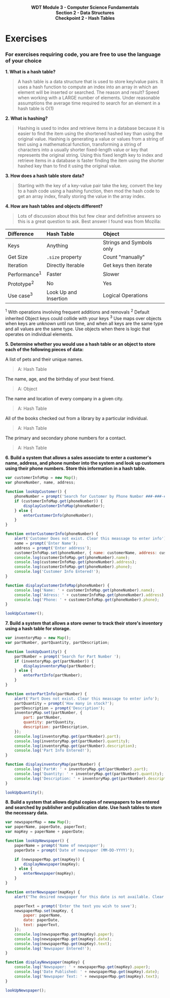 <p style="text-align: center; font-weight:bold">WDT Module 3 - Computer Science Fundamentals<br>Section 2 - Data Structures<br>Checkpoint 2 - Hash Tables</p>

# Exercises

### For exercises requiring code, you are free to use the language of your choice

**1. What is a hash table?**

> A hash table is a data structure that is used to store key/value pairs. It uses a hash function to compute an index into an array in which an element will be inserted or searched. The reason and result? Speed when working with a LARGE number of elements. Under reasonable assumptions the average time required to search for an element in a hash table is O(1)

**2. What is hashing?**
> Hashing is used to index and retrieve items in a database because it is easier to find the item using the shortened hashed key than using the original value. Hashing is generating a value or values from a string of text using a mathematical function, transforming a string of characters into a usually shorter fixed-length value or key that represents the original string. Using this fixed length key to index and retrieve items in a database is faster finding the item using the shorter hashed key than to find it using the original value.

**3. How does a hash table store data?**
> Starting with the key of a key-value pair take the key, convert the key to a hash code using a hashing function, then mod the hash code to get an array index, finally storing the value in the array index.

**4. How are hash tables and objects different?**
> Lots of discussion about this but few clear and definitive answers so this is a great question to ask. Best answer I found was from Mozilla:

| Difference              | Hash Table            | Object                   |
| :---------------------- | :-------------------- | :----------------------- |
| Keys                    | Anything              | Strings and Symbols only |
| Get Size                | `.size` property      | Count "manually"         |
| Iteration               | Directly Iterable     | Get keys then iterate    |
| Performance<sup>1</sup> | Faster                | Slower                   |
| Prototype<sup>2</sup>   | No                    | Yes                      |
| Use case<sup>3</sup>    | Look Up and Insertion | Logical Operations       |

<sup>1</sup> With operations involving frequent additions and removals
<sup>2</sup> Default inherited Object keys could collide with your keys
<sup>3</sup> Use maps over objects when keys are unknown until run time, and when all keys are the same type and all values are the same type. Use objects when there is logic that operates on individual elements.

**5. Determine whether you would use a hash table or an object to store each of the following pieces of data:**


A list of pets and their unique names.
> A: Hash Table

The name, age, and the birthday of your best friend.
> A: Object

The name and location of every company in a given city.
> A: Hash Table

All of the books checked out from a library by a particular individual.
> A: Hash Table

The primary and secondary phone numbers for a contact.
> A: Hash Table

**6. Build a system that allows a sales associate to enter a customer's name, address, and phone number into the system and look up customers using their phone numbers. Store this information in a hash table.**

```javascript
var customerInfoMap = new Map();
var phoneNumber, name, address;

function lookUpCustomer() {
	phoneNumber = prompt('Search for Customer by Phone Number ###-###-####');
	if (customerInfoMap.get(phoneNumber)) {
		displayCustomerInfoMap(phoneNumber);
	} else {
		enterCustomerInfo(phoneNumber);
	}
}

function enterCustomerInfo(phoneNumber) {
	alert('Customer Does not exist. Clear this meassage to enter info');
	name = prompt('Enter Name');
	address = prompt('Enter address');
	customerInfoMap.set(phoneNumber, { name: customerName, address: customerAddress, phone: customerPhone });
	console.log(customerInfoMap.get(phoneNumber).name);
	console.log(customerInfoMap.get(phoneNumber).address);
	console.log(customerInfoMap.get(phoneNumber).phone);
	console.log('Customer Info Entered!');
}

function displayCustomerInfoMap(phoneNumber) {
	console.log('Name: ' + customerInfoMap.get(phoneNumber).name);
	console.log('Adress: ' + customerInfoMap.get(phoneNumber).address);
	console.log('Phone: ' + customerInfoMap.get(phoneNumber).phone);
}

lookUpCustomer();
```

**7. Build a system that allows a store owner to track their store's inventory using a hash table for storage.**

```javascript
var inventoryMap = new Map();
var partNumber, partQuantity, partDescription;

function lookUpQuantity() {
	partNumber = prompt('Search for Part Number ');
	if (inventoryMap.get(partNumber)) {
		displayinventoryMap(partNumber);
	} else {
		enterPartInfo(partNumber);
	}
}

function enterPartInfo(partNumber) {
	alert('Part Does not exist. Clear this meassage to enter info');
	partQuantity = prompt('How many in stock?');
	partDescription = prompt('Description');
	inventoryMap.set(partNumber, {
		part: partNumber,
		quantity: partQuantity,
		description: partDescription,
	});
	console.log(inventoryMap.get(partNumber).part);
	console.log(inventoryMap.get(partNumber).quantity);
	console.log(inventoryMap.get(partNumber).description);
	console.log('Part Info Entered!');
}

function displayinventoryMap(partNumber) {
	console.log('Part#: ' + inventoryMap.get(partNumber).part);
	console.log('Quantity: ' + inventoryMap.get(partNumber).quantity);
	console.log('Description: ' + inventoryMap.get(partNumber).description);
}

lookUpQuantity();
```

**8. Build a system that allows digital copies of newspapers to be entered and searched by publisher and publication date. Use hash tables to store the necessary data.**

```javascript
var newspaperMap = new Map();
var paperName, paperDate, paperText;
var mapKey = paperName + paperDate;

function lookUpNewspaper() {
	paperName = prompt('Name of newspaper');
	paperDate = prompt('Date of newspaper (MM-DD-YYYY)');

	if (newspaperMap.get(mapKey)) {
		displayNewspaper(mapKey);
	} else {
		enterNewspaper(mapKey);
	}
}

function enterNewspaper(mapKey) {
	alert("The desired newspaper for this date is not available. Clear this meassage to enter that edition's text");

	paperText = prompt('Enter the text you wish to save');
	newspaperMap.set(mapKey, {
		paper: paperName,
		date: paperDate,
		text: paperText,
	});
	console.log(newspaperMap.get(mapKey).paper);
	console.log(newspaperMap.get(mapKey).date);
	console.log(newspaperMap.get(mapKey).text);
	console.log('Newspaper Entered!');
}

function displayNewspaper(mapKey) {
	console.log('Newspaper: ' + newspaperMap.get(mapKey).paper);
	console.log('Date Published: ' + newspaperMap.get(mapKey).date);
	console.log('Newspaper Text: ' + newspaperMap.get(mapKey).text);
}

lookUpNewspaper();
```
